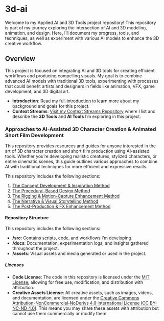# 3d-ai

Welcome to my Applied AI and 3D Tools project repository! This repository is part of my journey exploring the intersection of AI and 3D modeling, animation, and design. Here, I’ll document my progress, tools, and techniques, as well as experiment with various AI models to enhance the 3D creative workflow.

## Overview

This project is focused on integrating AI and 3D tools for creating efficient workflows and producing compelling visuals. My goal is to combine advanced AI models with traditional 3D tools, experimenting with processes that could benefit artists and designers in fields like animation, VFX, game development, and 3D digital art.

- **Introduction**: [Read my full introduction](introduction.md) to learn more about my background and goals for this project.
- **Context Streams**: [Visit my Context Streams Repository](https://github.com/lionbrush/context-streams-for-applied-AI) where I list and describe the **3D Tools** and **AI Tools** I’m exploring in this project.

### Approaches to AI-Assisted 3D Character Creation & Animated Short Film Development

This repository provides resources and guides for anyone interested in the art of 3D character creation and short film production using AI-assisted tools. Whether you’re developing realistic creatures, stylized characters, or entire cinematic scenes, this guide outlines various approaches to combine AI with traditional techniques for more efficient and expressive results.

This repository includes the following sections:
1. [The Concept Development & Inspiration Method](concept-development.md)
2. [The Procedural-Based Design Method](procedural-design.md)
3. [The Rigging & Motion-Capture Enhancement Method](rigging-motion-capture.md)
4. [The Narrative & Visual Storytelling Method](narrative-storytelling.md)
5. [The Post-Production & FX Enhancement Method](post-production-fx.md)

#### Repository Structure

This repository includes the following sections:
- **/src**: Contains scripts, code, and workflows I’m developing.
- **/docs**: Documentation, experimentation logs, and insights gathered throughout the project.
- **/assets**: Visual assets and media generated or used in the project.

##### Licenses

- **Code License**: The code in this repository is licensed under the [MIT License](LICENSE), allowing for free use, modification, and distribution with attribution.
- **Creative Assets License**: All creative assets, such as images, videos, and documentation, are licensed under the [Creative Commons Attribution-NonCommercial-NoDerivs 4.0 International License (CC BY-NC-ND 4.0)](LICENSE-CREATIVE). This means you may share these assets with attribution but cannot use them commercially or modify them.

